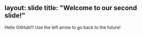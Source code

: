 layout: slide
title: "Welcome to our second slide!"
---
Hello GitHub!!!
Use the left arrow to go back to the future!
